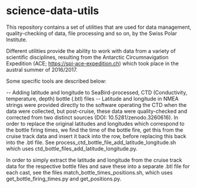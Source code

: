# science-data-utils

This repository contains a set of utilities that are used for data management, quality-checking of data, file processing and so on, by the Swiss Polar Institute.

Different utilities provide the ability to work with data from a variety of scientific disciplines, resulting from the Antarctic Circumnavigation Expedition (ACE; https://spi-ace-expedition.ch) which took place in the austral summer of 2016/2017. 

Some specific tools are described below:

-- Adding latitude and longitude to SeaBird-processed, CTD (Conductivity, temperature, depth) bottle (.btl) files --
Latitude and longitude in NMEA strings were provided directly to the software operating the CTD when the data were collected, but post-cruise, these data were quality-checked and corrected from two distinct sources (DOI: 10.5281/zenodo.3260616). In order to replace the original latitudes and longitudes which correspond to the bottle firing times, we find the time of the bottle fire, get this from the cruise track data and insert it back into the row, before replacing this back into the .btl file. See process_ctd_bottle_file_add_latitude_longitude.sh which uses ctd_bottle_files_add_latitude_longitude.py. 

In order to simply extract the latitude and longitude from the cruise track data for the respective bottle files and save these into a separate .btl file for each cast, see the files match_bottle_times_positions.sh, which uses get_bottle_firing_times.py and get_positions.py. 



